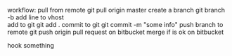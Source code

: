 workflow:
pull from remote    git pull origin master
create a branch     git branch -b <branch name>
add line to vhost   
add to git          git add .
commit to git       git commit -m "some info"
push branch to remote  git push origin <branch>
pull request          on bitbucket
merge if is ok        on bitbucket




hook something

